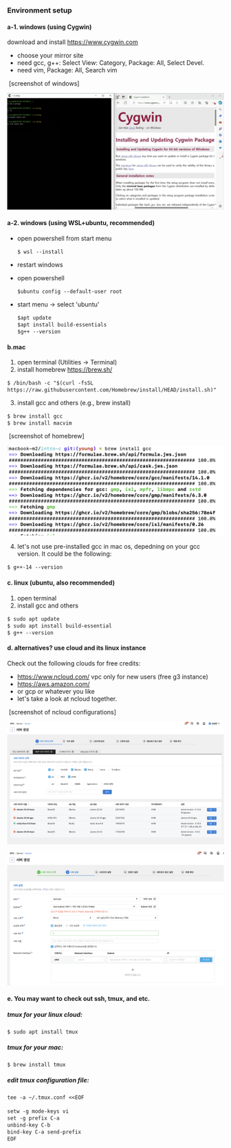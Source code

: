 ### Environment setup 

#### a-1. windows (using Cygwin)

download and install https://www.cygwin.com 

- choose your mirror site
- need gcc, g++: Select View: Category, Package: All, Select Devel.
- need vim, Package: All, Search vim

​	[screenshot of windows]

![](./fig/lab01-fig1.png)

#### a-2. windows (using WSL+ubuntu, recommended)

  + open powershell from start menu
    
    ```
    $ wsl --install
    ```
    
  + restart windows

  + open powershell 
    
    ```
    $ubuntu config --default-user root
    ```
    
  + start menu -> select 'ubuntu'
    
    ```
    $apt update
    $apt install build-essentials
    $g++ --version
    ```

#### b.mac

1. open terminal (Utilities -> Terminal)
2. install homebrew https://brew.sh/

```
$ /bin/bash -c "$(curl -fsSL https://raw.githubusercontent.com/Homebrew/install/HEAD/install.sh)"
```

3. install gcc and others (e.g., brew install)

```
$ brew install gcc
$ brew install macvim
```

​	[screenshot of homebrew]

![](./fig/lab01-fig2.png)

4. let's not use pre-installed gcc in mac os, depedning on your gcc version. It could be the following:

```
$ g++-14 --version
```

#### c. linux (ubuntu, also recommended)

1. open terminal
2. install gcc and others

```
$ sudo apt update
$ sudo apt install build-essential
$ g++ --version
```

#### d. alternatives? use cloud and its linux instance

Check out the following clouds for free credits:

- https://www.ncloud.com/   vpc only for new users (free g3 instance)
- https://aws.amazon.com/
- or gcp or whatever you like
- let's take a look at ncloud together.



​	[screenshot of ncloud configurations]

![](./fig/lab01-fig3-ncloud.png)

![](./fig/lab01-fig4-ncloud.png)

#### e. You may want to check out ssh, tmux, and etc.

##### tmux for your linux cloud:

```
$ sudo apt install tmux
```

##### tmux for your mac:

```
$ brew install tmux
```

##### edit tmux configuration file:

```
tee -a ~/.tmux.conf <<EOF

setw -g mode-keys vi
set -g prefix C-a                                                                                                                 
unbind-key C-b
bind-key C-a send-prefix
EOF
```
